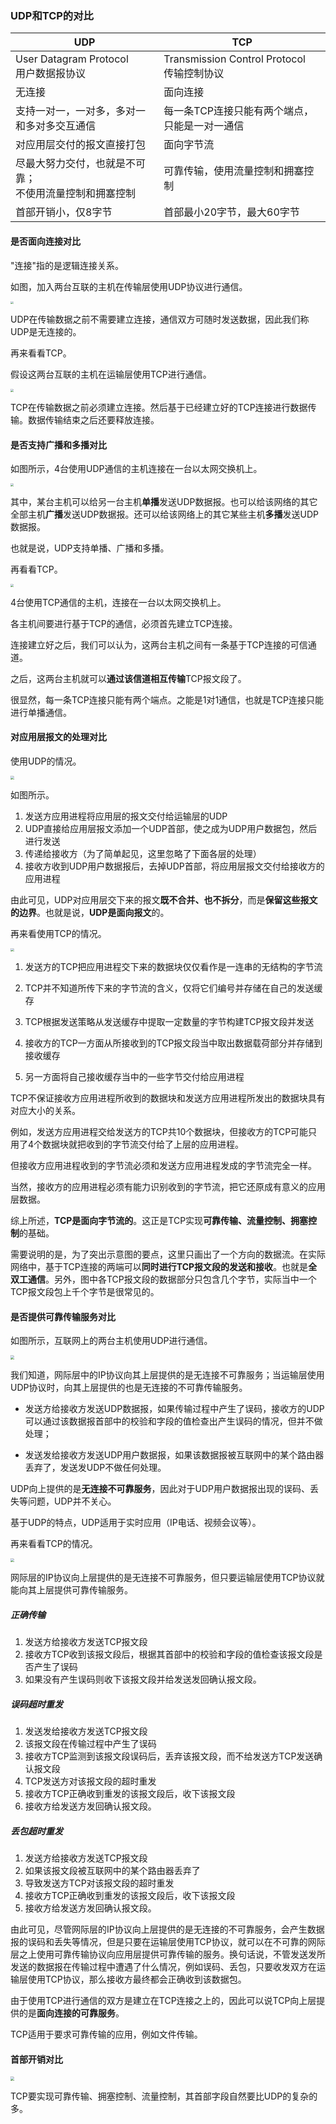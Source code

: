 ### UDP和TCP的对比

| UDP                                                          | TCP                                             |
| ------------------------------------------------------------ | ----------------------------------------------- |
| User Datagram Protocol<br />用户数据报协议                   | Transmission Control Protocol<br />传输控制协议 |
| 无连接                                                       | 面向连接                                        |
| 支持一对一，一对多，多对一和多对多交互通信                   | 每一条TCP连接只能有两个端点，只能是一对一通信   |
| 对应用层交付的报文直接打包                                   | 面向字节流                                      |
| 尽最大努力交付，也就是不可靠；<br />不使用流量控制和拥塞控制 | 可靠传输，使用流量控制和拥塞控制                |
| 首部开销小，仅8字节                                          | 首部最小20字节，最大60字节                      |

#### 是否面向连接对比

"连接"指的是逻辑连接关系。

如图，加入两台互联的主机在传输层使用UDP协议进行通信。

<img src="https://raw.githubusercontent.com/JuunChen/Knowledge/master/ImageFolder/8-1-1.png" style="zoom:30%;" />

UDP在传输数据之前不需要建立连接，通信双方可随时发送数据，因此我们称UDP是无连接的。



再来看看TCP。

假设这两台互联的主机在运输层使用TCP进行通信。

<img src="https://raw.githubusercontent.com/JuunChen/Knowledge/master/ImageFolder/8-1-2.png" style="zoom:30%;" />

TCP在传输数据之前必须建立连接。然后基于已经建立好的TCP连接进行数据传输。数据传输结束之后还要释放连接。

#### 是否支持广播和多播对比

如图所示，4台使用UDP通信的主机连接在一台以太网交换机上。

<img src="https://raw.githubusercontent.com/JuunChen/Knowledge/master/ImageFolder/8-1-3.png" style="zoom:30%;" />

其中，某台主机可以给另一台主机**单播**发送UDP数据报。也可以给该网络的其它全部主机**广播**发送UDP数据报。还可以给该网络上的其它某些主机**多播**发送UDP数据报。

也就是说，UDP支持单播、广播和多播。



再看看TCP。

<img src="https://raw.githubusercontent.com/JuunChen/Knowledge/master/ImageFolder/8-1-4.png" style="zoom:30%;" />

4台使用TCP通信的主机，连接在一台以太网交换机上。

各主机间要进行基于TCP的通信，必须首先建立TCP连接。

连接建立好之后，我们可以认为，这两台主机之间有一条基于TCP连接的可信通道。

之后，这两台主机就可以**通过该信道相互传输**TCP报文段了。

很显然，每一条TCP连接只能有两个端点。之能是1对1通信，也就是TCP连接只能进行单播通信。

#### 对应用层报文的处理对比

使用UDP的情况。

<img src="https://raw.githubusercontent.com/JuunChen/Knowledge/master/ImageFolder/8-1-5.png" style="zoom:35%;" />

如图所示。

1. 发送方应用进程将应用层的报文交付给运输层的UDP
2. UDP直接给应用层报文添加一个UDP首部，使之成为UDP用户数据包，然后进行发送
3. 传递给接收方（为了简单起见，这里忽略了下面各层的处理）
4. 接收方收到UDP用户数据报后，去掉UDP首部，将应用层报文交付给接收方的应用进程

由此可见，UDP对应用层交下来的报文**既不合并、也不拆分**，而是**保留这些报文的边界**。也就是说，**UDP是面向报文**的。



再来看使用TCP的情况。

<img src="https://raw.githubusercontent.com/JuunChen/Knowledge/master/ImageFolder/8-1-6.png" style="zoom:35%;" />

1. 发送方的TCP把应用进程交下来的数据块仅仅看作是一连串的无结构的字节流

2. TCP并不知道所传下来的字节流的含义，仅将它们编号并存储在自己的发送缓存

3. TCP根据发送策略从发送缓存中提取一定数量的字节构建TCP报文段并发送

4. 接收方的TCP一方面从所接收到的TCP报文段当中取出数据载荷部分并存储到接收缓存

5. 另一方面将自己接收缓存当中的一些字节交付给应用进程


TCP不保证接收方应用进程所收到的数据块和发送方应用进程所发出的数据块具有对应大小的关系。

例如，发送方应用进程交给发送方的TCP共10个数据块，但接收方的TCP可能只用了4个数据块就把收到的字节流交付给了上层的应用进程。

但接收方应用进程收到的字节流必须和发送方应用进程发成的字节流完全一样。

当然，接收方的应用进程必须有能力识别收到的字节流，把它还原成有意义的应用层数据。

综上所述，**TCP是面向字节流的**。这正是TCP实现**可靠传输、流量控制、拥塞控制**的基础。

需要说明的是，为了突出示意图的要点，这里只画出了一个方向的数据流。在实际网络中，基于TCP连接的两端可以**同时进行TCP报文段的发送和接收**。也就是**全双工通信**。另外，图中各TCP报文段的数据部分只包含几个字节，实际当中一个TCP报文段包上千个字节是很常见的。

#### 是否提供可靠传输服务对比

如图所示，互联网上的两台主机使用UDP进行通信。

<img src="https://raw.githubusercontent.com/JuunChen/Knowledge/master/ImageFolder/8-1-7.png" style="zoom:40%;" />

我们知道，网际层中的IP协议向其上层提供的是无连接不可靠服务；当运输层使用UDP协议时，向其上层提供的也是无连接的不可靠传输服务。

- 发送方给接收方发送UDP数据报，如果传输过程中产生了误码，接收方的UDP可以通过该数据报首部中的校验和字段的值检查出产生误码的情况，但并不做处理；

- 发送发给接收方发送UDP用户数据报，如果该数据报被互联网中的某个路由器丢弃了，发送发UDP不做任何处理。

UDP向上提供的是**无连接不可靠服务**，因此对于UDP用户数据报出现的误码、丢失等问题，UDP并不关心。

基于UDP的特点，UDP适用于实时应用（IP电话、视频会议等）。



再来看看TCP的情况。

<img src="https://raw.githubusercontent.com/JuunChen/Knowledge/master/ImageFolder/8-1-8.png" style="zoom:40%;" />

网际层的IP协议向上层提供的是无连接不可靠服务，但只要运输层使用TCP协议就能向其上层提供可靠传输服务。

##### 正确传输

1. 发送方给接收方发送TCP报文段
2. 接收方TCP收到该报文段后，根据其首部中的校验和字段的值检查该报文段是否产生了误码
3. 如果没有产生误码则收下该报文段并给发送发回确认报文段。

##### 误码超时重发

1. 发送发给接收方发送TCP报文段
2. 该报文段在传输过程中产生了误码
3. 接收方TCP监测到该报文段误码后，丢弃该报文段，而不给发送方TCP发送确认报文段
4. TCP发送方对该报文段的超时重发
5. 接收方TCP正确收到重发的该报文段后，收下该报文段
6. 接收方给发送方发回确认报文段。

##### 丢包超时重发

1. 发送方给接收方发送TCP报文段
2. 如果该报文段被互联网中的某个路由器丢弃了
3. 导致发送方TCP对该报文段的超时重发
4. 接收方TCP正确收到重发的该报文段后，收下该报文段
5. 接收方给发送方发回确认报文段。

由此可见，尽管网际层的IP协议向上层提供的是无连接的不可靠服务，会产生数据报的误码和丢失等情况，但是只要在运输层使用TCP协议，就可以在不可靠的网际层之上使用可靠传输协议向应用层提供可靠传输的服务。换句话说，不管发送发所发送的数据报在传输过程中遭遇了什么情况，例如误码、丢包，只要收发双方在运输层使用TCP协议，那么接收方最终都会正确收到该数据包。

由于使用TCP进行通信的双方是建立在TCP连接之上的，因此可以说TCP向上层提供的是**面向连接的可靠服务**。

TCP适用于要求可靠传输的应用，例如文件传输。

#### 首部开销对比

<img src="https://raw.githubusercontent.com/JuunChen/Knowledge/master/ImageFolder/8-1-9.png" style="zoom:40%;" />

TCP要实现可靠传输、拥塞控制、流量控制，其首部字段自然要比UDP的复杂的多。